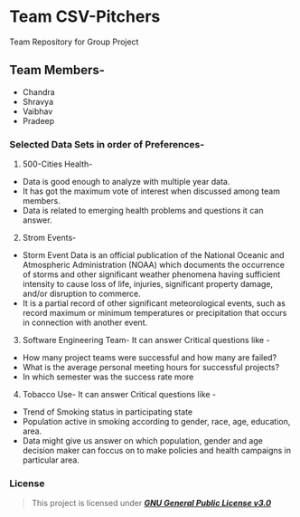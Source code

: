# Team CSV-Pitchers
Team Repository for Group Project
## **Team Members-**
* Chandra
* Shravya
* Vaibhav
* Pradeep


### Selected Data Sets in order of Preferences-

1. 500-Cities Health- 
* Data is good enough to analyze with multiple year data.
* It has got the maximum vote of interest when discussed among team members.
* Data is related to emerging health problems and questions it can answer.

2. Strom Events-

* Storm Event Data is an official publication of the National Oceanic and Atmospheric Administration (NOAA) which documents the occurrence of storms and other significant weather phenomena having sufficient intensity to cause loss of life, injuries, significant property damage, and/or disruption to commerce. 
* It is a partial record of other significant meteorological events, such as record maximum or minimum temperatures or precipitation that occurs in connection with another event.

3. Software Engineering Team-
  It can answer Critical questions like -
  * How many project teams were successful and how many are failed?
  * What is the average personal meeting hours for successful projects?
  * In which semester was the success rate more

4. Tobacco Use-
It can answer Critical questions like -
 * Trend of Smoking status in participating state
 * Population active in smoking according to gender, race, age, education, area.
 * Data might give us answer on which population, gender and age decision maker can foccus on to make policies and health campaigns in particular area.


### License
>This project is licensed under  [**_GNU General Public License v3.0_**]()
